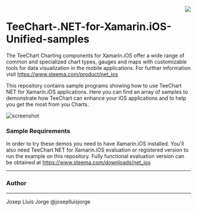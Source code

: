 <a href="https://www.steema.com/product/net_ios">
<img align="right" src="http://www.teechart.net/img/logos/teechart_ios.png">
</a>

TeeChart-.NET-for-Xamarin.iOS-Unified-samples
=================

The TeeChart Charting components for Xamarin.iOS offer a wide range of common and specialized chart types, gauges and maps with customizable tools for data visualization in the mobile applications. For further information visit https://www.steema.com/product/net_ios


This repository contains sample programs showing how to use TeeChart NET for Xamarin.iOS applications. Here you can find an array of samples to demonstrate how TeeChart can enhance your iOS applications and to help you get the most from you Charts.

 ![screenshot](https://www.steema.com/uploads/products/TeeChartIOS_iPad2.png?raw=true "iOS - iPad Dashboard")

### Sample Requirements

In order to try these demos you need to have Xamarin.iOS installed. You'll also need TeeChart NET for Xamarin.iOS evaluation or registered version to run the example on this repository. Fully functional evaluation version can be obtained at https://www.steema.com/downloads/net_ios

------
### Author
------
Josep Lluis Jorge @joseplluisjorge